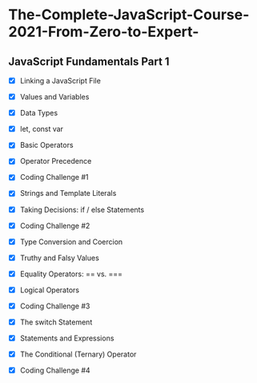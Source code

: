 # The-Complete-JavaScript-Course-2021-From-Zero-to-Expert-


## JavaScript Fundamentals Part 1
- [x] Linking a JavaScript File
- [x] Values and Variables 
- [x] Data Types 
- [x] let, const var 
- [x] Basic Operators
- [x] Operator Precedence
- [x] Coding Challenge #1
- [x] Strings and Template Literals
- [x] Taking Decisions: if / else Statements
- [x] Coding Challenge #2
- [x] Type Conversion and Coercion
- [x] Truthy and Falsy Values
- [x] Equality Operators: == vs. ===
- [x] Logical Operators
- [x] Coding Challenge #3
- [x] The switch Statement
- [x] Statements and Expressions
- [x] The Conditional (Ternary) Operator
- [x] Coding Challenge #4
                                     
                                                                  
                                     
                                     
